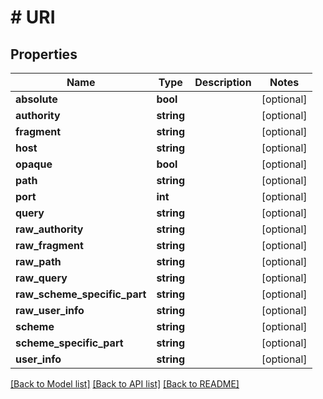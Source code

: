 # # URI

## Properties

Name | Type | Description | Notes
------------ | ------------- | ------------- | -------------
**absolute** | **bool** |  | [optional]
**authority** | **string** |  | [optional]
**fragment** | **string** |  | [optional]
**host** | **string** |  | [optional]
**opaque** | **bool** |  | [optional]
**path** | **string** |  | [optional]
**port** | **int** |  | [optional]
**query** | **string** |  | [optional]
**raw_authority** | **string** |  | [optional]
**raw_fragment** | **string** |  | [optional]
**raw_path** | **string** |  | [optional]
**raw_query** | **string** |  | [optional]
**raw_scheme_specific_part** | **string** |  | [optional]
**raw_user_info** | **string** |  | [optional]
**scheme** | **string** |  | [optional]
**scheme_specific_part** | **string** |  | [optional]
**user_info** | **string** |  | [optional]

[[Back to Model list]](../../README.md#models) [[Back to API list]](../../README.md#endpoints) [[Back to README]](../../README.md)
